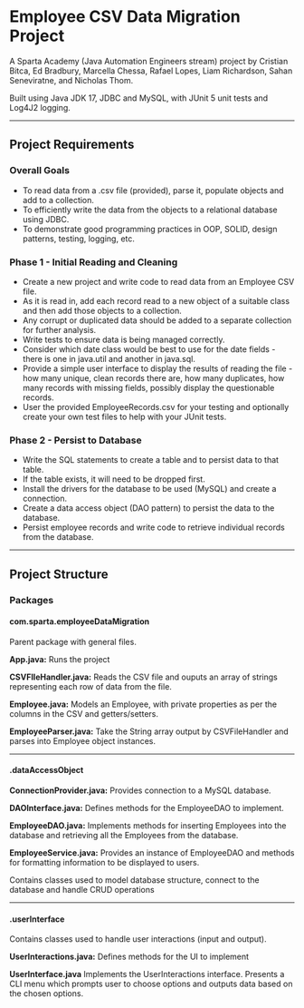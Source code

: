 # Employee CSV Data Migration Project

A Sparta Academy (Java Automation Engineers stream) project by Cristian Bitca, Ed Bradbury, Marcella Chessa, Rafael Lopes, Liam Richardson, Sahan Seneviratne, and Nicholas Thom.

Built using Java JDK 17, JDBC and MySQL, with JUnit 5 unit tests and Log4J2 logging.
___________________________________________________________________________________________________________________________________________
## Project Requirements

### Overall Goals

- To read data from a .csv file (provided), parse it, populate objects and add to a collection.
- To efficiently write the data from the objects to a relational database using JDBC.
- To demonstrate good programming practices in OOP, SOLID, design patterns, testing, logging, etc.

### Phase 1 - Initial Reading and Cleaning

- Create a new project and write code to read data from an Employee CSV file.
- As it is read in, add each record read to a new object of a suitable class and then add those objects to a collection.
- Any corrupt or duplicated data should be added to a separate collection for further analysis.
- Write tests to ensure data is being managed correctly.
- Consider which date class would be best to use for the date fields - there is one in java.util and another in java.sql.
- Provide a simple user interface to display the results of reading the file - how many unique, clean records there are, how many duplicates, how many records with missing fields, possibly display the questionable records.
- User the provided EmployeeRecords.csv for your testing and optionally create your own test files to help with your JUnit tests.


### Phase 2 - Persist to Database

- Write the SQL statements to create a table and to persist data to that table.
- If the table exists, it will need to be dropped first.
- Install the drivers for the database to be used (MySQL) and create a connection.
- Create a data access object (DAO pattern) to persist the data to the database.
- Persist employee records and write code to retrieve individual records from the database.

___________________________________________________________________________________________________________________________________________

## Project Structure

### Packages

#### com.sparta.employeeDataMigration

Parent package with general files.

**App.java:** Runs the project

**CSVFIleHandler.java:** Reads the CSV file and ouputs an array of strings representing each row of data from the file.

**Employee.java:** Models an Employee, with private properties as per the columns in the CSV and getters/setters.

**EmployeeParser.java:** Take the String array output by CSVFileHandler and parses into Employee object instances.
_______________________________________________________________

#### .dataAccessObject

**ConnectionProvider.java:** Provides connection to a MySQL database.

**DAOInterface.java:** Defines methods for the EmployeeDAO to implement.

**EmployeeDAO.java:** Implements methods for inserting Employees into the database and retrieving all the Employees from the database.

**EmployeeService.java:** Provides an instance of EmployeeDAO and methods for formatting information to be displayed to users.

Contains classes used to model database structure, connect to the database and handle CRUD operations

_________________________________________________________________

#### .userInterface

Contains classes used to handle user interactions (input and output).

**UserInteractions.java:** Defines methods for the UI to implement

**UserInterface.java** Implements the UserInteractions interface. Presents a CLI menu which prompts user to choose options and outputs data based on the chosen options.
